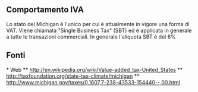 ## Comportamento IVA
Lo stato del Michigan è l'unico per cui è attualmente in vigore una forma di VAT. Viene chiamata  "Single Business Tax" (SBT)  ed è applicata in generale a tutte le transazioni commerciali.
In generale l'aliquota SBT è del 6%


## Fonti
\* Web
 \*\* http://en.wikipedia.org/wiki/Value-added_tax-United_States
 \*\* http://taxfoundation.org/state-tax-climate/michigan
 \*\* http://www.michigan.gov/taxes/0,1607,7-238-43533-154440--,00.html
